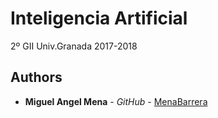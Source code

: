 # Inteligencia Artificial

2º GII Univ.Granada 2017-2018


## Authors

* **Miguel Angel Mena** - *GitHub* - [MenaBarrera](https://github.com/MenaBarrera)
